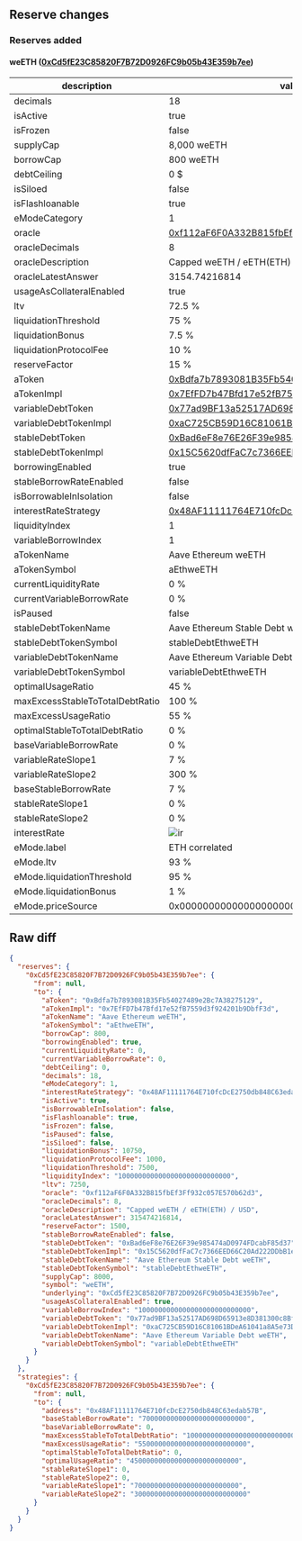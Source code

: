 ## Reserve changes

### Reserves added

#### weETH ([0xCd5fE23C85820F7B72D0926FC9b05b43E359b7ee](https://etherscan.io/address/0xCd5fE23C85820F7B72D0926FC9b05b43E359b7ee))

| description | value |
| --- | --- |
| decimals | 18 |
| isActive | true |
| isFrozen | false |
| supplyCap | 8,000 weETH |
| borrowCap | 800 weETH |
| debtCeiling | 0 $ |
| isSiloed | false |
| isFlashloanable | true |
| eModeCategory | 1 |
| oracle | [0xf112aF6F0A332B815fbEf3Ff932c057E570b62d3](https://etherscan.io/address/0xf112aF6F0A332B815fbEf3Ff932c057E570b62d3) |
| oracleDecimals | 8 |
| oracleDescription | Capped weETH / eETH(ETH) / USD |
| oracleLatestAnswer | 3154.74216814 |
| usageAsCollateralEnabled | true |
| ltv | 72.5 % |
| liquidationThreshold | 75 % |
| liquidationBonus | 7.5 % |
| liquidationProtocolFee | 10 % |
| reserveFactor | 15 % |
| aToken | [0xBdfa7b7893081B35Fb54027489e2Bc7A38275129](https://etherscan.io/address/0xBdfa7b7893081B35Fb54027489e2Bc7A38275129) |
| aTokenImpl | [0x7EfFD7b47Bfd17e52fB7559d3f924201b9DbfF3d](https://etherscan.io/address/0x7EfFD7b47Bfd17e52fB7559d3f924201b9DbfF3d) |
| variableDebtToken | [0x77ad9BF13a52517AD698D65913e8D381300c8Bf3](https://etherscan.io/address/0x77ad9BF13a52517AD698D65913e8D381300c8Bf3) |
| variableDebtTokenImpl | [0xaC725CB59D16C81061BDeA61041a8A5e73DA9EC6](https://etherscan.io/address/0xaC725CB59D16C81061BDeA61041a8A5e73DA9EC6) |
| stableDebtToken | [0xBad6eF8e76E26F39e985474aD0974FDcabF85d37](https://etherscan.io/address/0xBad6eF8e76E26F39e985474aD0974FDcabF85d37) |
| stableDebtTokenImpl | [0x15C5620dfFaC7c7366EED66C20Ad222DDbB1eD57](https://etherscan.io/address/0x15C5620dfFaC7c7366EED66C20Ad222DDbB1eD57) |
| borrowingEnabled | true |
| stableBorrowRateEnabled | false |
| isBorrowableInIsolation | false |
| interestRateStrategy | [0x48AF11111764E710fcDcE2750db848C63edab57B](https://etherscan.io/address/0x48AF11111764E710fcDcE2750db848C63edab57B) |
| liquidityIndex | 1 |
| variableBorrowIndex | 1 |
| aTokenName | Aave Ethereum weETH |
| aTokenSymbol | aEthweETH |
| currentLiquidityRate | 0 % |
| currentVariableBorrowRate | 0 % |
| isPaused | false |
| stableDebtTokenName | Aave Ethereum Stable Debt weETH |
| stableDebtTokenSymbol | stableDebtEthweETH |
| variableDebtTokenName | Aave Ethereum Variable Debt weETH |
| variableDebtTokenSymbol | variableDebtEthweETH |
| optimalUsageRatio | 45 % |
| maxExcessStableToTotalDebtRatio | 100 % |
| maxExcessUsageRatio | 55 % |
| optimalStableToTotalDebtRatio | 0 % |
| baseVariableBorrowRate | 0 % |
| variableRateSlope1 | 7 % |
| variableRateSlope2 | 300 % |
| baseStableBorrowRate | 7 % |
| stableRateSlope1 | 0 % |
| stableRateSlope2 | 0 % |
| interestRate | ![ir](/.assets/aa2e8a5322392ad3d4ae80453f4e281a8da627cc.svg) |
| eMode.label | ETH correlated |
| eMode.ltv | 93 % |
| eMode.liquidationThreshold | 95 % |
| eMode.liquidationBonus | 1 % |
| eMode.priceSource | 0x0000000000000000000000000000000000000000 |


## Raw diff

```json
{
  "reserves": {
    "0xCd5fE23C85820F7B72D0926FC9b05b43E359b7ee": {
      "from": null,
      "to": {
        "aToken": "0xBdfa7b7893081B35Fb54027489e2Bc7A38275129",
        "aTokenImpl": "0x7EfFD7b47Bfd17e52fB7559d3f924201b9DbfF3d",
        "aTokenName": "Aave Ethereum weETH",
        "aTokenSymbol": "aEthweETH",
        "borrowCap": 800,
        "borrowingEnabled": true,
        "currentLiquidityRate": 0,
        "currentVariableBorrowRate": 0,
        "debtCeiling": 0,
        "decimals": 18,
        "eModeCategory": 1,
        "interestRateStrategy": "0x48AF11111764E710fcDcE2750db848C63edab57B",
        "isActive": true,
        "isBorrowableInIsolation": false,
        "isFlashloanable": true,
        "isFrozen": false,
        "isPaused": false,
        "isSiloed": false,
        "liquidationBonus": 10750,
        "liquidationProtocolFee": 1000,
        "liquidationThreshold": 7500,
        "liquidityIndex": "1000000000000000000000000000",
        "ltv": 7250,
        "oracle": "0xf112aF6F0A332B815fbEf3Ff932c057E570b62d3",
        "oracleDecimals": 8,
        "oracleDescription": "Capped weETH / eETH(ETH) / USD",
        "oracleLatestAnswer": 315474216814,
        "reserveFactor": 1500,
        "stableBorrowRateEnabled": false,
        "stableDebtToken": "0xBad6eF8e76E26F39e985474aD0974FDcabF85d37",
        "stableDebtTokenImpl": "0x15C5620dfFaC7c7366EED66C20Ad222DDbB1eD57",
        "stableDebtTokenName": "Aave Ethereum Stable Debt weETH",
        "stableDebtTokenSymbol": "stableDebtEthweETH",
        "supplyCap": 8000,
        "symbol": "weETH",
        "underlying": "0xCd5fE23C85820F7B72D0926FC9b05b43E359b7ee",
        "usageAsCollateralEnabled": true,
        "variableBorrowIndex": "1000000000000000000000000000",
        "variableDebtToken": "0x77ad9BF13a52517AD698D65913e8D381300c8Bf3",
        "variableDebtTokenImpl": "0xaC725CB59D16C81061BDeA61041a8A5e73DA9EC6",
        "variableDebtTokenName": "Aave Ethereum Variable Debt weETH",
        "variableDebtTokenSymbol": "variableDebtEthweETH"
      }
    }
  },
  "strategies": {
    "0xCd5fE23C85820F7B72D0926FC9b05b43E359b7ee": {
      "from": null,
      "to": {
        "address": "0x48AF11111764E710fcDcE2750db848C63edab57B",
        "baseStableBorrowRate": "70000000000000000000000000",
        "baseVariableBorrowRate": 0,
        "maxExcessStableToTotalDebtRatio": "1000000000000000000000000000",
        "maxExcessUsageRatio": "550000000000000000000000000",
        "optimalStableToTotalDebtRatio": 0,
        "optimalUsageRatio": "450000000000000000000000000",
        "stableRateSlope1": 0,
        "stableRateSlope2": 0,
        "variableRateSlope1": "70000000000000000000000000",
        "variableRateSlope2": "3000000000000000000000000000"
      }
    }
  }
}
```
